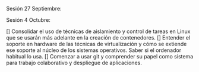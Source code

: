 Sesión 27 Septiembre:


Sesión 4 Octubre:


[] Consolidar el uso de técnicas de aislamiento y control de tareas en Linux que se usarán más adelante en la creación de contenedores.
[] Entender el soporte en hardware de las técnicas de virtualización y cómo se extiende ese soporte al núcleo de los sistemas operativos. Saber si el ordenador habitual lo usa.
[] Comenzar a usar git y comprender su papel como sistema para trabajo colaborativo y despliegue de aplicaciones.
